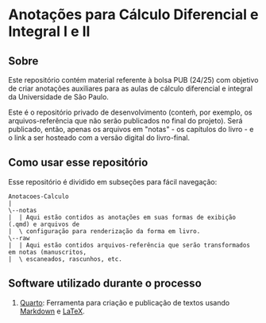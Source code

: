 # Anotações para Cálculo Diferencial e Integral I e II

## Sobre

Este repositório contém material referente à bolsa PUB (24/25) com objetivo de criar
anotações auxiliares para as aulas de cálculo diferencial e integral da Universidade de São
Paulo.

Este é o repositório privado de desenvolvimento (conteḿ, por exemplo, os arquivos-referência
que não serão publicados no final do projeto). Será publicado, então, apenas os arquivos em
"notas" - os capítulos do livro - e o link a ser hosteado com a versão digital do livro-final.

## Como usar esse repositório

Esse repositório é dividido em subseções para fácil navegação:

```
Anotacoes-Calculo
|
\--notas
|  | Aqui estão contidos as anotações em suas formas de exibição (.qmd) e arquivos de
|  \ configuração para renderização da forma em livro.
\--raw
|  | Aqui estão contidos arquivos-referência que serão transformados em notas (manuscritos,
|  \ escaneados, rascunhos, etc.
```

## Software utilizado durante o processo

1. [Quarto](https://quarto.org/): Ferramenta para criação e publicação de textos usando
   [Markdown](https://daringfireball.net/projects/markdown/) e
   [LaTeX](https://www.latex-project.org/).
